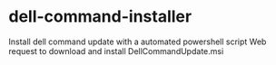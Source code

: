 # dell-command-installer
Install dell command update with a automated powershell script
Web request to download and install DellCommandUpdate.msi
